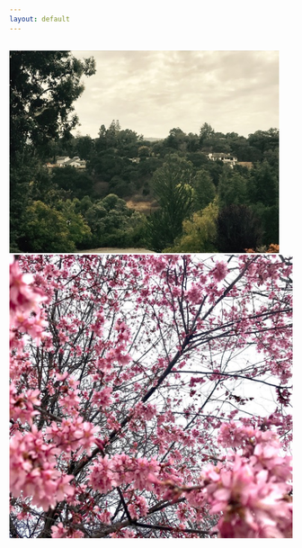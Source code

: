 ```yaml
---
layout: default
---
```


<br>

<img class="profile-picture" src="california.jpg">



<img class="profile-picture" src="spring-freedom.jpg">


<b>

<b>





